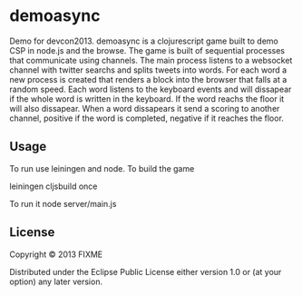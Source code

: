 # demoasync

Demo for devcon2013.
demoasync is a clojurescript game built to demo CSP in node.js and the browse.
The game is built of sequential processes that communicate using channels.
The main process listens to a websocket channel with twitter searchs and splits tweets into words.
For each word a new process is created that renders a block into the browser that falls at a random speed.
Each word listens to the keyboard events and will dissapear if the whole word is written in the keyboard.
If the word reachs the floor it will also dissapear.
When a word dissapears it send a scoring to another channel, positive if the word is completed, negative if it reaches the floor.


## Usage

To run use leiningen and node.
To build the game

  leiningen cljsbuild once

To run it
  node server/main.js

## License

Copyright © 2013 FIXME

Distributed under the Eclipse Public License either version 1.0 or (at
your option) any later version.
